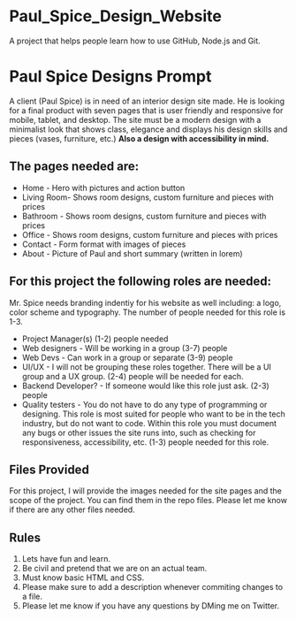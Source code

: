 # Paul_Spice_Design_Website
A project that helps people learn how to use GitHub, Node.js and Git.

# Paul Spice Designs Prompt

A client (Paul Spice) is in need of an interior design site made. He is looking for a final product with seven pages that is user friendly and responsive for mobile, tablet, and desktop. The site must be a modern design with a minimalist look that shows class, elegance and displays his design skills and pieces (vases, furniture, etc.) **Also a design  with accessibility in mind.**

## The pages needed are:

- Home - Hero with pictures and action button
- Living Room- Shows room designs, custom furniture and pieces with prices 
- Bathroom - Shows room designs, custom furniture and pieces with prices 
- Office - Shows room designs, custom furniture and pieces with prices 
- Contact - Form format with images of pieces
- About - Picture of Paul and short summary (written in lorem)

## For this project the following roles are needed:

Mr. Spice needs branding indentiy for his website as well including: a logo, color scheme and typography. The number of people needed for this role is 1-3.

- Project Manager(s) (1-2) people needed
- Web designers - Will be working in a group (3-7) people
- Web Devs - Can work in a group or separate (3-9) people
- UI/UX - I will not be grouping these roles together. There will be a UI group and a UX group. (2-4) people will be needed for each.
- Backend Developer? - If someone would like this role just ask. (2-3) people
- Quality testers - You do not have to do any type of programming or designing. This role is most suited for people who want to be in the tech industry, but do not want to code. Within this role you must document any bugs or other issues the site runs into, such as checking for responsiveness, accessibility, etc. (1-3) people needed for this role.

## Files Provided

For this project, I will provide the images needed for the site pages and the scope of the project. You can find them in the repo files. Please let me know if there are any other files needed.

## Rules

1. Lets have fun and learn.
2. Be civil and pretend that we are on an actual team.
3. Must know basic HTML and CSS.
4. Please make sure to add a description whenever commiting changes to a file.
5. Please let me know if you have any questions by DMing me on Twitter.
